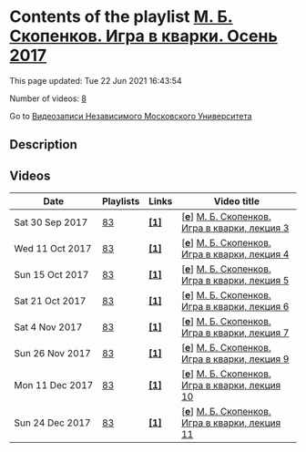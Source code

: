 # Contents of the playlist [М. Б. Скопенков. Игра в кварки. Осень 2017](https://www.youtube.com/playlist?list=PLp9ABVh6_x4FYdYnMxt7MJvSVF5oPcoKe)

This page updated: Tue 22 Jun 2021 16:43:54

Number of videos: [8](#videos)

Go to [Видеозаписи Независимого Московского Университета](../README.md)

## Description



## Videos

|Date|Playlists|Links|Video title|
|---|---|---|---|
| Sat&nbsp;30&nbsp;Sep&nbsp;2017 | [83](../playlists/83 "М. Б. Скопенков. Игра в кварки. Осень 2017") | [**[1]**](http://ium.mccme.ru/f17/f17-SkopenkovM_program.pdf) | [[**e**](https://studio.youtube.com/video/E62Nq4_H8Nc/edit "Edit")] [М. Б. Скопенков. Игра в кварки, лекция 3](https://www.youtube.com/watch?v=E62Nq4_H8Nc&list=PLp9ABVh6_x4FYdYnMxt7MJvSVF5oPcoKe "Спецкурс рекомендован для 1 курса и старше. &#013;29 сентября 2017 г. 17:30, НМУ 310 (Москва, Большой Власьевский пер., 11)&#013;http://ium.mccme.ru/f17/f17-SkopenkovM&#95;program.pdf") |
| Wed&nbsp;11&nbsp;Oct&nbsp;2017 | [83](../playlists/83 "М. Б. Скопенков. Игра в кварки. Осень 2017") | [**[1]**](http://ium.mccme.ru/f17/f17-SkopenkovM_program.pdf) | [[**e**](https://studio.youtube.com/video/tudAWE8ImuQ/edit "Edit")] [М. Б. Скопенков. Игра в кварки, лекция 4](https://www.youtube.com/watch?v=tudAWE8ImuQ&list=PLp9ABVh6_x4FYdYnMxt7MJvSVF5oPcoKe "Спецкурс рекомендован для 1 курса и старше. &#013;6 октября 2017 г. 17:30, НМУ 310 (Москва, Большой Власьевский пер., 11)&#013;http://ium.mccme.ru/f17/f17-SkopenkovM&#95;program.pdf") |
| Sun&nbsp;15&nbsp;Oct&nbsp;2017 | [83](../playlists/83 "М. Б. Скопенков. Игра в кварки. Осень 2017") | [**[1]**](http://ium.mccme.ru/f17/f17-SkopenkovM_program.pdf) | [[**e**](https://studio.youtube.com/video/gldXK1r_Nm4/edit "Edit")] [М. Б. Скопенков. Игра в кварки, лекция 5](https://www.youtube.com/watch?v=gldXK1r_Nm4&list=PLp9ABVh6_x4FYdYnMxt7MJvSVF5oPcoKe "Спецкурс рекомендован для 1 курса и старше. &#013;13 октября 2017 г. 17:30, НМУ 310 (Москва, Большой Власьевский пер., 11)&#013;http://ium.mccme.ru/f17/f17-SkopenkovM&#95;program.pdf") |
| Sat&nbsp;21&nbsp;Oct&nbsp;2017 | [83](../playlists/83 "М. Б. Скопенков. Игра в кварки. Осень 2017") | [**[1]**](http://ium.mccme.ru/f17/f17-SkopenkovM_program.pdf) | [[**e**](https://studio.youtube.com/video/m3dr1zpIcUQ/edit "Edit")] [М. Б. Скопенков. Игра в кварки, лекция 6](https://www.youtube.com/watch?v=m3dr1zpIcUQ&list=PLp9ABVh6_x4FYdYnMxt7MJvSVF5oPcoKe "Спецкурс рекомендован для 1 курса и старше. &#013;20 октября 2017 г. 17:30, НМУ 310 (Москва, Большой Власьевский пер., 11)&#013;http://ium.mccme.ru/f17/f17-SkopenkovM&#95;program.pdf") |
| Sat&nbsp;4&nbsp;Nov&nbsp;2017 | [83](../playlists/83 "М. Б. Скопенков. Игра в кварки. Осень 2017") | [**[1]**](http://ium.mccme.ru/f17/f17-SkopenkovM_program.pdf) | [[**e**](https://studio.youtube.com/video/DFQ7mDzFznc/edit "Edit")] [М. Б. Скопенков. Игра в кварки, лекция 7](https://www.youtube.com/watch?v=DFQ7mDzFznc&list=PLp9ABVh6_x4FYdYnMxt7MJvSVF5oPcoKe "Спецкурс рекомендован для 1 курса и старше. &#013;3 ноября 2017 г. 17:30, НМУ 310 (Москва, Большой Власьевский пер., 11)&#013;http://ium.mccme.ru/f17/f17-SkopenkovM&#95;program.pdf") |
| Sun&nbsp;26&nbsp;Nov&nbsp;2017 | [83](../playlists/83 "М. Б. Скопенков. Игра в кварки. Осень 2017") | [**[1]**](http://ium.mccme.ru/f17/f17-SkopenkovM_program.pdf) | [[**e**](https://studio.youtube.com/video/OA7XYEc3UuM/edit "Edit")] [М. Б. Скопенков. Игра в кварки, лекция 9](https://www.youtube.com/watch?v=OA7XYEc3UuM&list=PLp9ABVh6_x4FYdYnMxt7MJvSVF5oPcoKe "Спецкурс рекомендован для 1 курса и старше. &#013;24 ноября 2017 г. 17:30, НМУ 310 (Москва, Большой Власьевский пер., 11)&#013;http://ium.mccme.ru/f17/f17-SkopenkovM&#95;program.pdf") |
| Mon&nbsp;11&nbsp;Dec&nbsp;2017 | [83](../playlists/83 "М. Б. Скопенков. Игра в кварки. Осень 2017") | [**[1]**](http://ium.mccme.ru/f17/f17-SkopenkovM_program.pdf) | [[**e**](https://studio.youtube.com/video/2127EL5jv9U/edit "Edit")] [М. Б. Скопенков. Игра в кварки, лекция 10](https://www.youtube.com/watch?v=2127EL5jv9U&list=PLp9ABVh6_x4FYdYnMxt7MJvSVF5oPcoKe "Спецкурс рекомендован для 1 курса и старше. &#013;8 декабря 2017 г. 17:30, НМУ 310 (Москва, Большой Власьевский пер., 11)&#013;http://ium.mccme.ru/f17/f17-SkopenkovM&#95;program.pdf") |
| Sun&nbsp;24&nbsp;Dec&nbsp;2017 | [83](../playlists/83 "М. Б. Скопенков. Игра в кварки. Осень 2017") | [**[1]**](http://ium.mccme.ru/f17/f17-SkopenkovM_program.pdf) | [[**e**](https://studio.youtube.com/video/20IppvP7km4/edit "Edit")] [М. Б. Скопенков. Игра в кварки, лекция 11](https://www.youtube.com/watch?v=20IppvP7km4&list=PLp9ABVh6_x4FYdYnMxt7MJvSVF5oPcoKe "Спецкурс рекомендован для 1 курса и старше. &#013;15 декабря 2017 г. 17:30, НМУ 310 (Москва, Большой Власьевский пер., 11)&#013;http://ium.mccme.ru/f17/f17-SkopenkovM&#95;program.pdf") |

